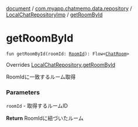 [document](../../index.md) / [com.myapp.chatmemo.data.repository](../index.md) / [LocalChatRepositoryImp](index.md) / [getRoomById](./get-room-by-id.md)

# getRoomById

`fun getRoomById(roomId: `[`RoomId`](../../com.myapp.chatmemo.domain.model.value/-room-id/index.md)`): Flow<`[`ChatRoom`](../../com.myapp.chatmemo.domain.model.entity/-chat-room/index.md)`>`

Overrides [LocalChatRepository.getRoomById](../../com.myapp.chatmemo.domain.repository/-local-chat-repository/get-room-by-id.md)

RoomIdに一致するルーム取得

### Parameters

`roomId` - 取得するルームID

**Return**
RoomIdに紐づいたルーム

